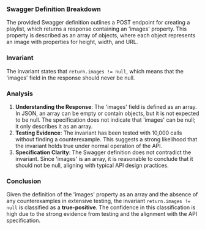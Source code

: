 ### Swagger Definition Breakdown
The provided Swagger definition outlines a POST endpoint for creating a playlist, which returns a response containing an 'images' property. This property is described as an array of objects, where each object represents an image with properties for height, width, and URL.

### Invariant
The invariant states that `return.images != null`, which means that the 'images' field in the response should never be null.

### Analysis
1. **Understanding the Response**: The 'images' field is defined as an array. In JSON, an array can be empty or contain objects, but it is not expected to be null. The specification does not indicate that 'images' can be null; it only describes it as an array.
2. **Testing Evidence**: The invariant has been tested with 10,000 calls without finding a counterexample. This suggests a strong likelihood that the invariant holds true under normal operation of the API.
3. **Specification Clarity**: The Swagger definition does not contradict the invariant. Since 'images' is an array, it is reasonable to conclude that it should not be null, aligning with typical API design practices.

### Conclusion
Given the definition of the 'images' property as an array and the absence of any counterexamples in extensive testing, the invariant `return.images != null` is classified as a **true-positive**. The confidence in this classification is high due to the strong evidence from testing and the alignment with the API specification.
